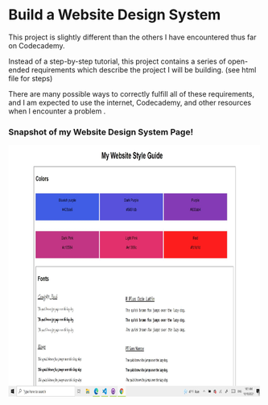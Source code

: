 <h1> Build a Website Design System </h1>

<p>This project is slightly different than the others I have encountered thus far on Codecademy.<p>
<p>Instead of a step-by-step tutorial, this project contains a series of open-ended requirements which describe the project I will be building. (see html file for steps)</p>
<p>There are many possible ways to correctly fulfill all of these requirements, and I am expected to use the internet, Codecademy, and other resources when I encounter a problem .</p>


<h3>Snapshot of my Website Design System Page!</h3>
<img src="websiteStyleGuide.JPG" alt="" width=500px height=500px>
